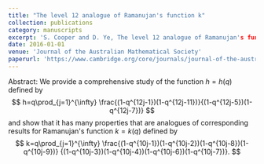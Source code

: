 ```yaml
---
title: "The level 12 analogue of Ramanujan's function k"
collection: publications
category: manuscripts
excerpt: 'S. Cooper and D. Ye, The level 12 analogue of Ramanujan's function k, Journal of the Australian Mathematical Society, 101 (2016), 29-53.'
date: 2016-01-01
venue: 'Journal of the Australian Mathematical Society'
paperurl: 'https://www.cambridge.org/core/journals/journal-of-the-australian-mathematical-society/article/level-12-analogue-of-ramanujans-function-k/754615E26DC9A3DFF0F3C7F3271DC741'
---
```


Abstract: We provide a comprehensive study of the function $h=h(q)$ defined by
$$
h=q\prod_{j=1}^{\infty} \frac{(1-q^{12j-1})(1-q^{12j-11})}{(1-q^{12j-5})(1-q^{12j-7})}
$$
and show that it has many properties that are analogues of corresponding results for
Ramanujan's function $k=k(q)$ defined by
$$
k=q\prod_{j=1}^{\infty} \frac{(1-q^{10j-1})(1-q^{10j-2})(1-q^{10j-8})(1-q^{10j-9})}
{(1-q^{10j-3})(1-q^{10j-4})(1-q^{10j-6})(1-q^{10j-7})}.
$$
